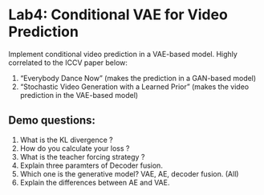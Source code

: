 # Lab4: Conditional VAE for Video Prediction
Implement conditional video prediction in a VAE-based model.
Highly correlated to the ICCV paper below:
1. “Everybody Dance Now” (makes the prediction in a GAN-based model)
2. “Stochastic Video Generation with a Learned Prior” (makes the video prediction in the VAE-based model)

## Demo questions:
1. What is the KL divergence ?
2. How do you calculate your loss ?
3. What is the teacher forcing strategy ?
4. Explain three paramters of Decoder fusion.
5. Which one is the generative model? VAE, AE, decoder fusion. (All)
6. Explain the differences between AE and VAE.